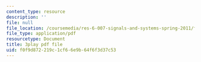 ```yaml
---
content_type: resource
description: ''
file: null
file_location: /coursemedia/res-6-007-signals-and-systems-spring-2011/f0f9d872219c1cf66e9b64f6f3d37c53_c6jKux_RkqI.pdf
file_type: application/pdf
resourcetype: Document
title: 3play pdf file
uid: f0f9d872-219c-1cf6-6e9b-64f6f3d37c53
---
```

